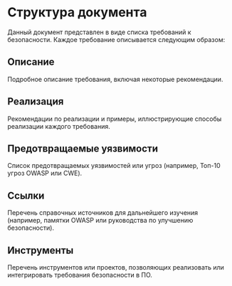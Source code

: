 # Структура документа

Данный документ представлен в виде списка требований к безопасности. Каждое требование описывается следующим образом:

## Описание

Подробное описание требования, включая некоторые рекомендации.

## Реализация

Рекомендации по реализации и примеры, иллюстрирующие способы реализации каждого требования.

## Предотвращаемые уязвимости

Список предотвращаемых уязвимостей или угроз (например, Топ-10 угроз OWASP или CWE).

## Ссылки

Перечень справочных источников для дальнейшего изучения (например, памятки OWASP или руководства по улучшению безопасности).

## Инструменты

Перечень инструментов или проектов, позволяющих реализовать или интегрировать требования безопасности в ПО.